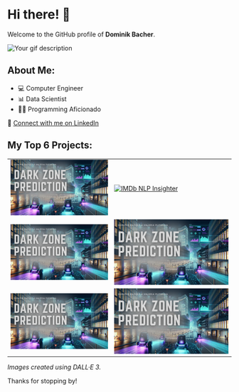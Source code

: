 # Hi there! :raised_hands:

Welcome to the GitHub profile of **Dominik Bacher**.

![Your gif description](path_to_your_gif.gif)

## About Me:
- :computer: Computer Engineer
- :bar_chart: Data Scientist
- :man_technologist: Programming Aficionado

🔗 [Connect with me on LinkedIn](https://www.linkedin.com/in/your-linkedin-username/)

## My Top 6 Projects:

<table cellspacing="0" cellpadding="0" border="0">
  <tr>
    <td><a href="https://github.com/dominik117/cortexia_darkzones_prediction"><img src="images/cortexia_darkzones_prediction/main.png" alt="Cortexia Darkzones P
    rediction"></a></td>
    <td><a href="https://github.com/dominik117/IMDb_NLP_Insighter"><img src="IMDb_NLP_Insighter/main.png" alt="IMDb NLP Insighter"></a></td>
  </tr>
  <tr>
    <td><a href="link_to_project_3"><img src="images/cortexia_darkzones_prediction/main.png" alt="Project 3"></a></td>
    <td><a href="link_to_project_4"><img src="images/cortexia_darkzones_prediction/main.png" alt="Project 4"></a></td>
  </tr>
  <tr>
    <td><a href="link_to_project_5"><img src="images/cortexia_darkzones_prediction/main.png" alt="Project 5"></a></td>
    <td><a href="link_to_project_6"><img src="images/cortexia_darkzones_prediction/main.png" alt="Project 6"></a></td>
  </tr>
</table>

_Images created using DALL·E 3._

Thanks for stopping by!
